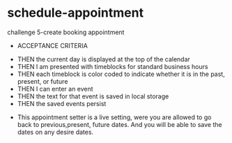 # schedule-appointment
challenge 5-create booking appointment

* ACCEPTANCE CRITERIA 

- THEN the current day is displayed at the top of the calendar
- THEN I am presented with timeblocks for standard business hours
- THEN each timeblock is color coded to indicate whether it is in the past, present, or future
- THEN I can enter an event
- THEN the text for that event is saved in local storage
- THEN the saved events persist

* This appointment setter is a live setting, were you are allowed to go back to previous,present, future dates. And you will be able to save the dates on any desire dates.

